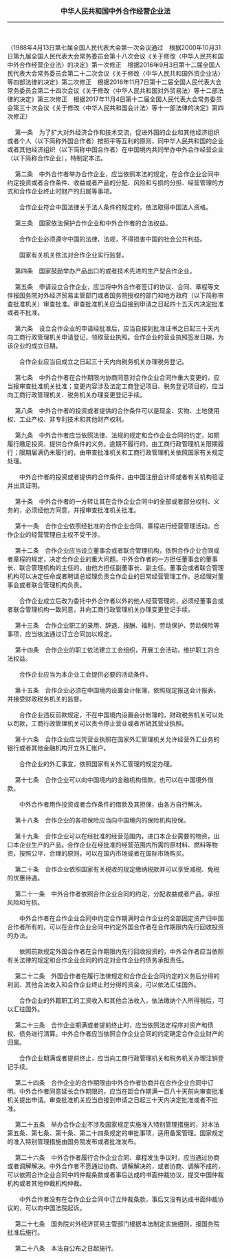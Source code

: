 <div id="div_content"><font color="#760026"></font> <p align="center"><b><font style="font-size:16px;" class="MTitle">中华人民共和国中外合作经营企业法</font></b></p><hr color="red"><br>
<br>
（1988年4月13日第七届全国人民代表大会第一次会议通过　根据2000年10月31日第九届全国人民代表大会常务委员会第十八次会议《关于修改〈中华人民共和国中外合作经营企业法〉的决定》第一次修正　根据2016年9月3日第十二届全国人民代表大会常务委员会第二十二次会议《关于修改〈中华人民共和国外资企业法〉等四部法律的决定》第二次修正　根据2016年11月7日第十二届全国人民代表大会常务委员会第二十四次会议《关于修改〈中华人民共和国对外贸易法〉等十二部法律的决定》第三次修正　根据2017年11月4日第十二届全国人民代表大会常务委员会第三十次会议《关于修改〈中华人民共和国会计法〉等十一部法律的决定》第四次修正）<br>
<br>
<font class="TiaoNoA">　 第一条</font>　为了扩大对外经济合作和技术交流，促进外国的企业和其他经济组织或者个人（以下简称外国合作者）按照平等互利的原则，同中华人民共和国的企业或者其他经济组织（以下简称中国合作者）在中国境内共同举办中外合作经营企业（以下简称合作企业），特制定本法。<br>
<br><font class="TiaoNoA">　 第二条</font>　中外合作者举办合作企业，应当依照本法的规定，在合作企业合同中约定投资或者合作条件、收益或者产品的分配、风险和亏损的分担、经营管理的方式和合作企业终止时财产的归属等事项。<br>
<br>
　　合作企业符合中国法律关于法人条件的规定的，依法取得中国法人资格。<br>
<br><font class="TiaoNoA">　 第三条</font>　国家依法保护合作企业和中外合作者的合法权益。<br>
<br>
　　合作企业必须遵守中国的法律、法规，不得损害中国的社会公共利益。<br>
<br>
　　国家有关机关依法对合作企业实行监督。<br>
<br><font class="TiaoNoA">　 第四条</font>　国家鼓励举办产品出口的或者技术先进的生产型合作企业。<br>
<br><font class="TiaoNoA">　 第五条</font>　申请设立合作企业，应当将中外合作者签订的协议、合同、章程等文件报国务院对外经济贸易主管部门或者国务院授权的部门和地方政府（以下简称审查批准机关）审查批准。审查批准机关应当自接到申请之日起四十五天内决定批准或者不批准。<br>
<br><font class="TiaoNoA">　 第六条</font>　设立合作企业的申请经批准后，应当自接到批准证书之日起三十天内向工商行政管理机关申请登记，领取营业执照。合作企业的营业执照签发日期，为该企业的成立日期。<br>
<br>
　　合作企业应当自成立之日起三十天内向税务机关办理税务登记。<br>
<br><font class="TiaoNoA">　 第七条</font>　中外合作者在合作期限内协商同意对合作企业合同作重大变更的，应当报审查批准机关批准；变更内容涉及法定工商登记项目、税务登记项目的，应当向工商行政管理机关、税务机关办理变更登记手续。<br>
<br><font class="TiaoNoA">　 第八条</font>　中外合作者的投资或者提供的合作条件可以是现金、实物、土地使用权、工业产权、非专利技术和其他财产权利。<br>
<br><font class="TiaoNoA">　 第九条</font>　中外合作者应当依照法律、法规的规定和合作企业合同的约定，如期履行缴足投资、提供合作条件的义务。逾期不履行的，由工商行政管理机关限期履行；限期届满仍未履行的，由审查批准机关和工商行政管理机关依照国家有关规定处理。<br>
<br>
　　中外合作者的投资或者提供的合作条件，由中国注册会计师或者有关机构验证并出具证明。<br>
<br><font class="TiaoNoA">　 第十条</font>　中外合作者的一方转让其在合作企业合同中的全部或者部分权利、义务的，必须经他方同意，并报审查批准机关批准。<br>
<br><font class="TiaoNoA">　 第十一条</font>　合作企业依照经批准的合作企业合同、章程进行经营管理活动。合作企业的经营管理自主权不受干涉。<br>
<br><font class="TiaoNoA">　 第十二条</font>　合作企业应当设立董事会或者联合管理机构，依照合作企业合同或者章程的规定，决定合作企业的重大问题。中外合作者的一方担任董事会的董事长、联合管理机构的主任的，由他方担任副董事长、副主任。董事会或者联合管理机构可以决定任命或者聘请总经理负责合作企业的日常经营管理工作。总经理对董事会或者联合管理机构负责。<br>
<br>
　　合作企业成立后改为委托中外合作者以外的他人经营管理的，必须经董事会或者联合管理机构一致同意，并向工商行政管理机关办理变更登记手续。<br>
<br><font class="TiaoNoA">　 第十三条</font>　合作企业职工的录用、辞退、报酬、福利、劳动保护、劳动保险等事项，应当依法通过订立合同加以规定。<br>
<br><font class="TiaoNoA">　 第十四条</font>　合作企业的职工依法建立工会组织，开展工会活动，维护职工的合法权益。<br>
<br>
　　合作企业应当为本企业工会提供必要的活动条件。<br>
<br><font class="TiaoNoA">　 第十五条</font>　合作企业必须在中国境内设置会计帐簿，依照规定报送会计报表，并接受财政税务机关的监督。<br>
<br>
　　合作企业违反前款规定，不在中国境内设置会计帐簿的，财政税务机关可以处以罚款，工商行政管理机关可以责令停止营业或者吊销其营业执照。<br>
<br><font class="TiaoNoA">　 第十六条</font>　合作企业应当凭营业执照在国家外汇管理机关允许经营外汇业务的银行或者其他金融机构开立外汇帐户。<br>
<br>
　　合作企业的外汇事宜，依照国家有关外汇管理的规定办理。<br>
<br><font class="TiaoNoA">　 第十七条</font>　合作企业可以向中国境内的金融机构借款，也可以在中国境外借款。<br>
<br>
　　中外合作者用作投资或者合作条件的借款及其担保，由各方自行解决。<br>
<br><font class="TiaoNoA">　 第十八条</font>　合作企业的各项保险应当向中国境内的保险机构投保。<br>
<br><font class="TiaoNoA">　 第十九条</font>　合作企业可以在经批准的经营范围内，进口本企业需要的物资，出口本企业生产的产品。合作企业在经批准的经营范围内所需的原材料、燃料等物资，按照公平、合理的原则，可以在国内市场或者在国际市场购买。<br>
<br><font class="TiaoNoA">　 第二十条</font>　合作企业依照国家有关税收的规定缴纳税款并可以享受减税、免税的优惠待遇。<br>
<br><font class="TiaoNoA">　 第二十一条</font>　中外合作者依照合作企业合同的约定，分配收益或者产品，承担风险和亏损。<br>
<br>
　　中外合作者在合作企业合同中约定合作期满时合作企业的全部固定资产归中国合作者所有的，可以在合作企业合同中约定外国合作者在合作期限内先行回收投资的办法。<br>
<br>
　　依照前款规定外国合作者在合作期限内先行回收投资的，中外合作者应当依照有关法律的规定和合作企业合同的约定对合作企业的债务承担责任。<br>
<br><font class="TiaoNoA">　 第二十二条</font>　外国合作者在履行法律规定和合作企业合同约定的义务后分得的利润、其他合法收入和合作企业终止时分得的资金，可以依法汇往国外。<br>
<br>
　　合作企业的外籍职工的工资收入和其他合法收入，依法缴纳个人所得税后，可以汇往国外。<br>
<br><font class="TiaoNoA">　 第二十三条</font>　合作企业期满或者提前终止时，应当依照法定程序对资产和债权、债务进行清算。中外合作者应当依照合作企业合同的约定确定合作企业财产的归属。<br>
<br>
　　合作企业期满或者提前终止，应当向工商行政管理机关和税务机关办理注销登记手续。<br>
<br><font class="TiaoNoA">　 第二十四条</font>　合作企业的合作期限由中外合作者协商并在合作企业合同中订明。中外合作者同意延长合作期限的，应当在距合作期满一百八十天前向审查批准机关提出申请。审查批准机关应当自接到申请之日起三十天内决定批准或者不批准。<br>
<br><font class="TiaoNoA">　 第二十五条</font>　举办合作企业不涉及国家规定实施准入特别管理措施的，对本法第五条、第七条、第十条、第二十四条规定的审批事项，适用备案管理。国家规定的准入特别管理措施由国务院发布或者批准发布。<br>
<br><font class="TiaoNoA">　 第二十六条</font>　中外合作者履行合作企业合同、章程发生争议时，应当通过协商或者调解解决。中外合作者不愿通过协商、调解解决的，或者协商、调解不成的，可以依照合作企业合同中的仲裁条款或者事后达成的书面仲裁协议，提交中国仲裁机构或者其他仲裁机构仲裁。<br>
<br>
　　中外合作者没有在合作企业合同中订立仲裁条款，事后又没有达成书面仲裁协议的，可以向中国法院起诉。<br>
<br><font class="TiaoNoA">　 第二十七条</font>　国务院对外经济贸易主管部门根据本法制定实施细则，报国务院批准后施行。<br>
<br><font class="TiaoNoA">　 第二十八条</font>　本法自公布之日起施行。<br>
<br><br>
</div>